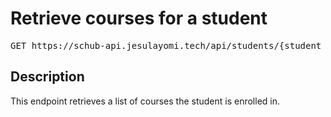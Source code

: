 # Retrieve courses for a student

<pre id='liveapi-code'>GET https://schub-api.jesulayomi.tech/api/students/{student_id}/courses
</pre>

## Description
This endpoint retrieves a list of courses the student is enrolled in.

